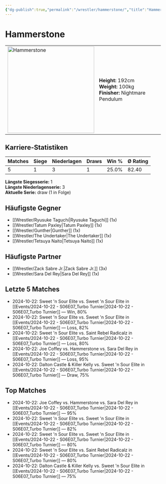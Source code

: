 ```yaml
---
{"dg-publish":true,"permalink":"/wrestler/hammerstone/","title":"Hammerstone","tags":["wrestler"],"noteIcon":""}
---
```



# Hammerstone

<table>
        <tr>
        <td><img src="https://github.com/CptSpaulding1980/choke-slam-wrestling/releases/download/images/Hammerstone.png" width="280" alt="Hammerstone"></td>
        <td>
        <b>Height:</b> 192cm<br>
        <b>Weight:</b> 100kg<br>
        <b>Finisher:</b> Nightmare Pendulum<br>
        </td>
        </tr>
        </table>
        

## Karriere-Statistiken

| Matches | Siege | Niederlagen | Draws | Win % | Ø Rating |
|---------|-------|-------------|-------|-------|-----------|
| 5 | 1 | 3 | 1 | 25.0% | 82.40 |

**Längste Siegesserie:** 1<br>**Längste Niederlagenserie:** 3<br>**Aktuelle Serie:** draw (1 in Folge)


## Häufigste Gegner
- [[Wrestler/Ryusuke Taguchi\|Ryusuke Taguchi]] (1x)
- [[Wrestler/Tatum Paxley\|Tatum Paxley]] (1x)
- [[Wrestler/Gunther\|Gunther]] (1x)
- [[Wrestler/The Undertaker\|The Undertaker]] (1x)
- [[Wrestler/Tetsuya Naito\|Tetsuya Naito]] (1x)

## Häufigste Partner
- [[Wrestler/Zack Sabre Jr.\|Zack Sabre Jr.]] (3x)
- [[Wrestler/Sara Del Rey\|Sara Del Rey]] (1x)

## Letzte 5 Matches
- 2024-10-22: Sweet 'n Sour Elite vs. Sweet 'n Sour Elite in [[Events/2024-10-22 - S06E07_Turbo Turnier\|2024-10-22 - S06E07_Turbo Turnier]] — Win, 80%
- 2024-10-22: Sweet 'n Sour Elite vs. Sweet 'n Sour Elite in [[Events/2024-10-22 - S06E07_Turbo Turnier\|2024-10-22 - S06E07_Turbo Turnier]] — Loss, 82%
- 2024-10-22: Sweet 'n Sour Elite vs. Saint Rebel Radicalz in [[Events/2024-10-22 - S06E07_Turbo Turnier\|2024-10-22 - S06E07_Turbo Turnier]] — Loss, 80%
- 2024-10-22: Joe Coffey vs. Hammerstone vs. Sara Del Rey in [[Events/2024-10-22 - S06E07_Turbo Turnier\|2024-10-22 - S06E07_Turbo Turnier]] — Loss, 95%
- 2024-10-22: Dalton Castle & Killer Kelly vs. Sweet 'n Sour Elite in [[Events/2024-10-22 - S06E07_Turbo Turnier\|2024-10-22 - S06E07_Turbo Turnier]] — Draw, 75%

## Top Matches
- 2024-10-22: Joe Coffey vs. Hammerstone vs. Sara Del Rey in [[Events/2024-10-22 - S06E07_Turbo Turnier\|2024-10-22 - S06E07_Turbo Turnier]] — 95%
- 2024-10-22: Sweet 'n Sour Elite vs. Sweet 'n Sour Elite in [[Events/2024-10-22 - S06E07_Turbo Turnier\|2024-10-22 - S06E07_Turbo Turnier]] — 82%
- 2024-10-22: Sweet 'n Sour Elite vs. Sweet 'n Sour Elite in [[Events/2024-10-22 - S06E07_Turbo Turnier\|2024-10-22 - S06E07_Turbo Turnier]] — 80%
- 2024-10-22: Sweet 'n Sour Elite vs. Saint Rebel Radicalz in [[Events/2024-10-22 - S06E07_Turbo Turnier\|2024-10-22 - S06E07_Turbo Turnier]] — 80%
- 2024-10-22: Dalton Castle & Killer Kelly vs. Sweet 'n Sour Elite in [[Events/2024-10-22 - S06E07_Turbo Turnier\|2024-10-22 - S06E07_Turbo Turnier]] — 75%
